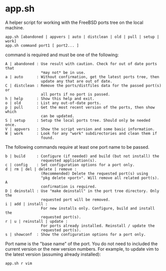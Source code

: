 # app.sh

A helper script for working with the FreeBSD ports tree on the local machine.

	app.sh [abandoned | appvers | auto | distclean | old | pull | setup | work]
	app.sh command port1 [ port2... ]

command is required and must be one of the following:

    A | abandoned : Use result with caution. Check for out of date ports that 
                    *may not* be in use.
    a | auto      : Without confirmation, get the latest ports tree, then 
                    update any that are out of date.
    C | distclean : Remove the ports/distfiles data for the passed port(s) or 
                    all ports if no port is passed.
    h | help      : Show this help and exit.
    o | old       : List any out-of-date ports.
    p | pull      : Get the most recent version of the ports, then show which 
                    can be updated.
    S | setup     : Setup the local ports tree. Should only be needed once.
    V | appvers   : Show the script version and some basic information.
    W | work      : Look for any "work" subdirectories and clean them if 
                    found.

The following commands require at least one port name to be passed.

    b | build     : Configure (if needed) and build (but not install) the 
                    requested application(s).
    c | config    : Set configuration options for a port only.
    d | rm | del | delete | remove :
                    (Recommended) Delete the requested port(s) using 
                    "pkg delete <port>". Will remove all related port(s). A 
                    confirmation is required.
    D | deinstall : Use "make deinstall" in the port tree directory. Only the 
                    requested port will be removed.
    i | add | install :
                    For new installs only. Configure, build and install the 
                    requested port(s).
    r | u | reinstall | update :
                    For ports already installed. Reinstall / update the 
                    requested port(s).
    s | showconf  : Show the configuration options for a port only.

Port name is the "base name" of the port. You do not need to included the 
current version or the new version numbers. For example, to update vim to the 
latest version (assuming already installed):

    app.sh r vim


